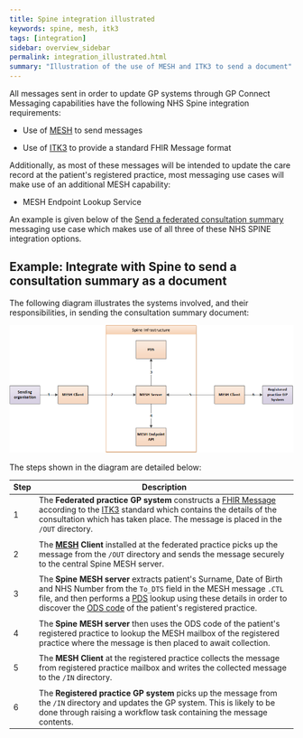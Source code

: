 ```yaml
---
title: Spine integration illustrated
keywords: spine, mesh, itk3
tags: [integration]
sidebar: overview_sidebar
permalink: integration_illustrated.html
summary: "Illustration of the use of MESH and ITK3 to send a document"
---
```


All messages sent in order to update GP systems through GP Connect Messaging capabilities have the following NHS Spine integration requirements:



- Use of [MESH](integration_mesh.html) to send messages


- Use of [ITK3](integration_itk3.html) to provide a standard FHIR Message format

Additionally, as most of these messages will be intended to update the care record at the patient's registered practice, most messaging use cases will make use of an additional MESH capability:



- MESH Endpoint Lookup Service

An example is given below of the [Send a federated consultation summary](senddocument_fedcon.html) messaging use case which makes use of all three of these NHS SPINE integration options.

## Example: Integrate with Spine to send a consultation summary as a document ##

The following diagram illustrates the systems involved, and their responsibilities, in sending the consultation summary document:

![Integration illustrated - send](images/integration/spine_integration_send.png) 

The steps shown in the diagram are detailed below:

| Step | Description |
|------|-------------|
| 1   | The **Federated practice GP system** constructs a [FHIR Message](https://www.hl7.org/fhir/messaging.html) according to the [ITK3](https://nhsconnect.github.io/ITK3-FHIR-Messaging-Distribution/) standard which contains the details of the consultation which has taken place. The message is placed in the `/OUT` directory.  |
|      |      |
| 2   | The **[MESH](https://digital.nhs.uk/services/message-exchange-for-social-care-and-health-mesh) Client** installed at the federated practice picks up the message from the `/OUT` directory and sends the message securely to the central Spine MESH server. |
|      |      |
| 3   | The **Spine MESH server** extracts patient's Surname, Date of Birth and NHS Number from the `To_DTS` field in the MESH message `.CTL` file, and then performs a [PDS](https://digital.nhs.uk/services/demographics) lookup using these details in order to discover the [ODS code](https://digital.nhs.uk/services/organisation-data-service) of the patient's registered practice. |
|      |      |
| 4   | The **Spine MESH server** then uses the ODS code of the patient's registered practice to lookup the MESH mailbox of the registered practice where the message is then placed to await collection. |
|      |      |
| 5   | The **MESH Client** at the registered practice collects the message from registered practice mailbox and writes the collected message to the `/IN` directory. |
|      |      |
| 6   | The **Registered practice GP system** picks up the message from the `/IN` directory and updates the GP system. This is likely to be done through raising a workflow task containing the message contents. |
